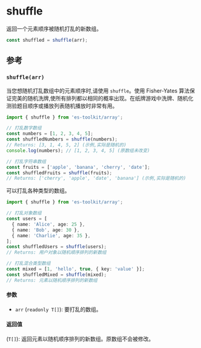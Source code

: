 # shuffle

返回一个元素顺序被随机打乱的新数组。

```typescript
const shuffled = shuffle(arr);
```

## 参考

### `shuffle(arr)`

当您想随机打乱数组中的元素顺序时,请使用 `shuffle`。使用 Fisher-Yates 算法保证完美的随机洗牌,使所有排列都以相同的概率出现。在纸牌游戏中洗牌、随机化测验题目顺序或播放列表随机播放时非常有用。

```typescript
import { shuffle } from 'es-toolkit/array';

// 打乱数字数组
const numbers = [1, 2, 3, 4, 5];
const shuffledNumbers = shuffle(numbers);
// Returns: [3, 1, 4, 5, 2] (示例,实际是随机的)
console.log(numbers); // [1, 2, 3, 4, 5] (原数组未改变)

// 打乱字符串数组
const fruits = ['apple', 'banana', 'cherry', 'date'];
const shuffledFruits = shuffle(fruits);
// Returns: ['cherry', 'apple', 'date', 'banana'] (示例,实际是随机的)
```

可以打乱各种类型的数组。

```typescript
import { shuffle } from 'es-toolkit/array';

// 打乱对象数组
const users = [
  { name: 'Alice', age: 25 },
  { name: 'Bob', age: 30 },
  { name: 'Charlie', age: 35 },
];
const shuffledUsers = shuffle(users);
// Returns: 用户对象以随机顺序排列的新数组

// 打乱混合类型数组
const mixed = [1, 'hello', true, { key: 'value' }];
const shuffledMixed = shuffle(mixed);
// Returns: 元素以随机顺序排列的新数组
```

#### 参数

- `arr` (`readonly T[]`): 要打乱的数组。

#### 返回值

(`T[]`): 返回元素以随机顺序排列的新数组。原数组不会被修改。
